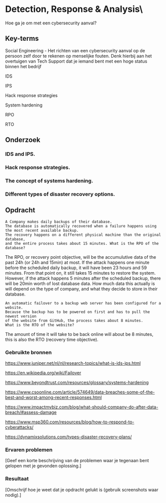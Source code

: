 # Detection, Response & Analysis\

Hoe ga je om met een cybersecurity aanval?

## Key-terms

Social Engineering - Het richten van een cybersecurity aanval op de persoon zelf door te rekenen op menselijke fouten. Denk hierbij aan het overtuigen van Tech Support dat je iemand bent met een hoge status binnen het bedrijf

IDS

IPS

Hack response strategies

System hardening

RPO

RTO


## Onderzoek

### IDS and IPS.

### Hack response strategies.

### The concept of systems hardening.

### Different types of disaster recovery options.


    
## Opdracht

    A Company makes daily backups of their database. 
    The database is automatically recovered when a failure happens using the most recent available backup. 
    The recovery happens on a different physical machine than the original database,
    and the entire process takes about 15 minutes. What is the RPO of the database?

The RPO, or recovery point objective, will be the accumulutive data of the past 24h (or 24h and 15min) at most. If the attack happens one minute before the scheduled daily backup, it will have been 23 hours and 59 minutes. From that point on, it still takes 15 minutes to restore the system. However, if the attack happens 5 minutes  after the scheduled backup, there will be 20min worth of lost database data. How much data this actually is will depend on the type of company, and what they decide to store in their database.


    An automatic failover to a backup web server has been configured for a website.
    Because the backup has to be powered on first and has to pull the newest version 
    of the website from GitHub, the process takes about 8 minutes.
    What is the RTO of the website?


The amount of time it will take to be back online will about be 8 minutes, this is also the RTO (recovery time objective).


### Gebruikte bronnen
https://www.juniper.net/nl/nl/research-topics/what-is-ids-ips.html

https://en.wikipedia.org/wiki/Failover

https://www.beyondtrust.com/resources/glossary/systems-hardening

https://www.csoonline.com/article/574649/data-breaches-some-of-the-best-and-worst-among-recent-responses.html

https://www.impactmybiz.com/blog/what-should-company-do-after-data-breach/#assess-damage

https://www.msp360.com/resources/blog/how-to-respond-to-cyberattacks/

https://dynamixsolutions.com/types-disaster-recovery-plans/



### Ervaren problemen
[Geef een korte beschrijving van de problemen waar je tegenaan bent gelopen met je gevonden oplossing.]

### Resultaat
[Omschrijf hoe je weet dat je opdracht gelukt is (gebruik screenshots waar nodig).]
